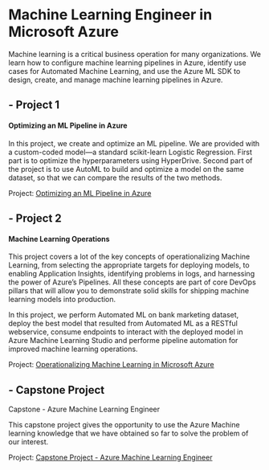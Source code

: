 # Machine Learning Engineer in Microsoft Azure

Machine learning is a critical business operation for many organizations. We learn how to configure machine learning pipelines in Azure, identify use cases for Automated Machine Learning, and use the Azure ML SDK to design, create, and manage machine learning pipelines in Azure.

## - Project 1

#### Optimizing an ML Pipeline in Azure
In this project, we create and optimize an ML pipeline. We are provided with a custom-coded model—a standard scikit-learn Logistic Regression. First part is to optimize the hyperparameters using HyperDrive. Second part of the project is to use AutoML to build and optimize a model on the same dataset, so that we can compare the results of the two methods.

Project: [Optimizing an ML Pipeline in Azure](https://github.com/akmuzammil/Machine-Learning-in-Azure/tree/master/Project1-Optimizing-an-ML-Pipeline)

## - Project 2

#### Machine Learning Operations

This project covers a lot of the key concepts of operationalizing Machine Learning, from selecting the appropriate targets for deploying models, to enabling Application Insights, identifying problems in logs, and harnessing the power of Azure’s Pipelines. All these concepts are part of core DevOps pillars that will allow you to demonstrate solid skills for shipping machine learning models into production.

In this project, we perform Automated ML on bank marketing dataset, deploy the best model that resulted from Automated ML as a RESTful webservice, consume endpoints to interact with the deployed model in Azure Machine Learning Studio and performe pipeline automation for improved machine learning operations.

Project: [Operationalizing Machine Learning in Microsoft Azure](https://github.com/akmuzammil/Machine-Learning-in-Azure/tree/master/Project2-Operationalizing-ML-in-Azure/starter_files)

## - Capstone Project 

Capstone - Azure Machine Learning Engineer

This capstone project gives the opportunity to use the Azure Machine learning knowledge that we have obtained so far to solve the problem of our interest.

Project: [Capstone Project - Azure Machine Learning Engineer](https://github.com/akmuzammil/Machine-Learning-in-Azure/tree/master/Project3-Capstone-Azure%20Machine%20Learning%20Engineer/ML_Capstone-master/starter_file)
